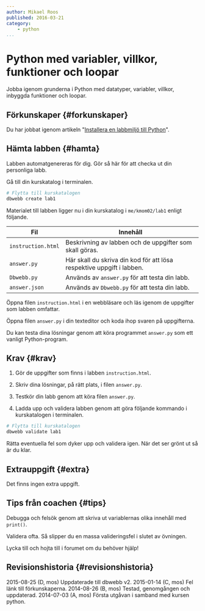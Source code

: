```yaml
---
author: Mikael Roos
published: 2016-03-21
category:
    - python
...
```

Python med variabler, villkor, funktioner och loopar
===================================

Jobba igenom grunderna i Python med datatyper, variabler, villkor, inbyggda funktioner och loopar.

<!--more-->


Förkunskaper {#forkunskaper}
-----------------------

Du har jobbat igenom artikeln "[Installera en labbmiljö till Python]([BASEURL]kunskap/installera-en-labbmiljo-till-python)".



Hämta labben {#hamta}
-----------------------

Labben automatgenereras för dig. Gör så här för att checka ut din personliga labb.

Gå till din kurskatalog i terminalen.

```bash
# Flytta till kurskatalogen
dbwebb create lab1
```

Materialet till labben ligger nu i din kurskatalog i `me/kmom02/lab1` enligt följande.

| Fil                | Innehåll                                                              |
|--------------------|-----------------------------------------------------------------------|
| `instruction.html` | Beskrivning av labben och de uppgifter som skall göras.               |
| `answer.py`        | Här skall du skriva din kod för att lösa respektive uppgift i labben. |
| `Dbwebb.py`        | Används av `answer.py` för att testa din labb.                        |
| `answer.json`      | Används av `Dbwebb.py` för att testa din labb.                        |

Öppna filen `instruction.html` i en webbläsare och läs igenom de uppgifter som labben omfattar.

Öppna filen `answer.py` i din texteditor och koda ihop svaren på uppgifterna.

Du kan testa dina lösningar genom att köra programmet `answer.py` som ett vanligt Python-program.



Krav {#krav}
-----------------------

1. Gör de uppgifter som finns i labben `instruction.html`.

2. Skriv dina lösningar, på rätt plats, i filen `answer.py`.

3. Testkör din labb genom att köra filen `answer.py`.

4. Ladda upp och validera labben genom att göra följande kommando i kurskatalogen i terminalen.

```bash
# Flytta till kurskatalogen
dbwebb validate lab1
```

Rätta eventuella fel som dyker upp och validera igen. När det ser grönt ut så är du klar. 



Extrauppgift {#extra}
-----------------------

Det finns ingen extra uppgift.



Tips från coachen {#tips}
-----------------------

Debugga och felsök genom att skriva ut variablernas olika innehåll med `print()`.

Validera ofta. Så slipper du en massa valideringsfel i slutet av övningen.

Lycka till och hojta till i forumet om du behöver hjälp!



Revisionshistoria {#revisionshistoria}
--------------------------------------

<span class='revision-history' markdown='1'>
2015-08-25 (D, mos) Uppdaterade till dbwebb v2.  
2015-01-14 (C, mos) Fel länk till förkunskaperna.  
2014-08-26 (B, mos) Testad, genomgången och uppdaterad.  
2014-07-03 (A, mos) Första utgåvan i samband med kursen python.  
</span>
